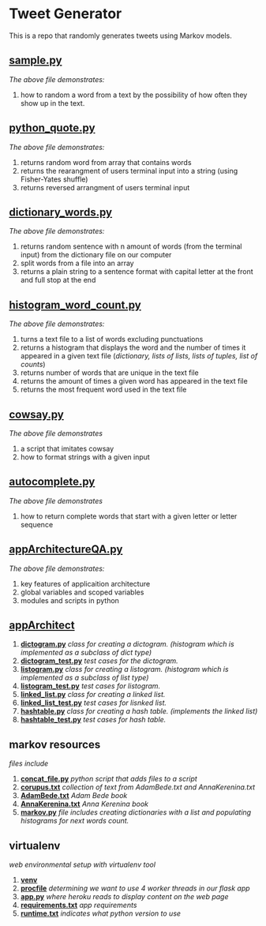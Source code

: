 # Tweet Generator

This is a repo that randomly generates tweets using Markov models.

## [sample.py](https://github.com/RinniSwift/Tweet-Generator/blob/master/sample.py)
*The above file demonstrates:*
1. how to random a word from a text by the possibility of how often they show up in the text.

## [python_quote.py](https://github.com/RinniSwift/Tweet-Generator/blob/master/python_quote.py)
*The above file demonstrates:*
1. returns random word from array that contains words
2. returns the rearangment of users terminal input into a string (using Fisher-Yates shuffle)
3. returns reversed arrangment of users terminal input

## [dictionary_words.py](https://github.com/RinniSwift/Tweet-Generator/blob/master/dictionary_words.py)
*The above file demonstrates:*
1. returns random sentence with n amount of words (from the terminal input) from the dictionary file on our computer
3. split words from a file into an array
4. returns a plain string to a sentence format with capital letter at the front and full stop at the end

## [histogram_word_count.py](https://github.com/RinniSwift/Tweet-Generator/blob/master/histogram_word_count.py)
*The above file demonstrates:*
1. turns a text file to a list of words excluding punctuations
1. returns a histogram that displays the word and the number of times it appeared in a given text file (*dictionary, lists of lists, lists of tuples, list of counts*)
2. returns number of words that are unique in the text file
3. returns the amount of times a given word has appeared in the text file
4. returns the most frequent word used in the text file


## [cowsay.py](https://github.com/RinniSwift/Tweet-Generator/blob/master/cowsay.py)
*The above file demonstrates*
1. a script that imitates cowsay
2. how to format strings with a given input


## [autocomplete.py](https://github.com/RinniSwift/Tweet-Generator/blob/master/autocomplete.py)
*The above file demonstrates*
1. how to return complete words that start with a given letter or letter sequence

## [appArchitectureQA.py](https://github.com/RinniSwift/Tweet-Generator/blob/master/appArchitectureQA.txt)
*The above file demonstrates:*
1. key features of applicaition architecture
2. global variables and scoped variables
3. modules and scripts in python


## [appArchitect](https://github.com/RinniSwift/Tweet-Generator/tree/master/AppArchitecture)
1. **[dictogram.py](https://github.com/RinniSwift/Tweet-Generator/blob/master/AppArchitecture/dictogram.py)**
*class for creating a dictogram. (histogram which is implemented as a subclass of dict type)*
2. **[dictogram_test.py](https://github.com/RinniSwift/Tweet-Generator/blob/master/AppArchitecture/dictogram_test.py)**
*test cases for the dictogram.*
3. **[listogram.py](https://github.com/RinniSwift/Tweet-Generator/blob/master/AppArchitecture/listogram.py)**
*class for creating a listogram. (histogram which is implemented as a subclass of list type)*
4. **[listogram_test.py](https://github.com/RinniSwift/Tweet-Generator/blob/master/AppArchitecture/listogram_test.py)**
*test cases for listogram.*
5. **[linked_list.py](https://github.com/RinniSwift/Tweet-Generator/blob/master/AppArchitecture/linked_list.py)**
*class for creating a linked list.*
6. **[linked_list_test.py](https://github.com/RinniSwift/Tweet-Generator/blob/master/AppArchitecture/linked_list_test.py)**
*test cases for lisnked list.*
3. **[hashtable.py](https://github.com/RinniSwift/Tweet-Generator/blob/master/AppArchitecture/hashtable.py)**
*class for creating a hash table. (implements the linked list)*
4. **[hashtable_test.py](https://github.com/RinniSwift/Tweet-Generator/blob/master/AppArchitecture/hashtable_test.py)**
*test cases for hash table.*

## markov resources
*files include*
1. **[concat_file.py](https://github.com/RinniSwift/Tweet-Generator/blob/master/concat_files.py)**
*python script that adds files to a script*
2. **[corupus.txt](https://github.com/RinniSwift/Tweet-Generator/blob/master/corpus.txt)**
*collection of text from AdamBede.txt and AnnaKerenina.txt*
3. **[AdamBede.txt](https://github.com/RinniSwift/Tweet-Generator/blob/master/AdamBede.txt)**
*Adam Bede book*
4. **[AnnaKerenina.txt](https://github.com/RinniSwift/Tweet-Generator/blob/master/AnnaKerenina.txt)**
*Anna Kerenina book*
5. **[markov.py](https://github.com/RinniSwift/Tweet-Generator/blob/master/markov.py)**
*file includes creating dictionaries with a list and populating histograms for next words count.*

## virtualenv
*web environmental setup with virtualenv tool*
1. **[venv](https://github.com/RinniSwift/Tweet-Generator/tree/master/venv)**
2. **[procfile](https://github.com/RinniSwift/Tweet-Generator/blob/master/Procfile)**
*determining we want to use 4 worker threads in our flask app*
3. **[app.py](https://github.com/RinniSwift/Tweet-Generator/blob/master/app.py)**
*where heroku reads to display content on the web page*
4. **[requirements.txt](https://github.com/RinniSwift/Tweet-Generator/blob/master/requirements.txt)**
*app requirements*
5. **[runtime.txt](https://github.com/RinniSwift/Tweet-Generator/blob/master/runtime.txt)**
*indicates what python version to use*